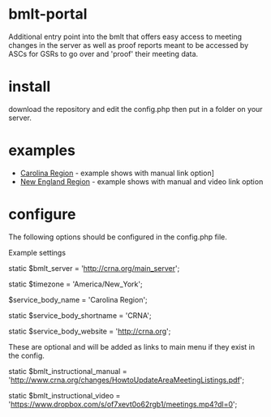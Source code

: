 # bmlt-portal
Additional entry point into the bmlt that offers easy access to meeting changes in the server as well as proof reports meant to be accessed by ASCs for GSRs to go over and 'proof' their meeting data.

# install
download the repository and edit the config.php then put in a folder on your server.

# examples
 * [Carolina Region](https://crna.org/changes) - example shows with manual link option]
 * [New England Region](https://nerna.org/changes) - example shows with manual and video link option

# configure
The following options should be configured in the config.php file.

Example settings

static $bmlt_server = 'http://crna.org/main_server';

static $timezone = 'America/New_York';

$service_body_name = 'Carolina Region';

static $service_body_shortname = 'CRNA';

static $service_body_website = 'http://crna.org';



These are optional and will be added as links to main menu if they exist in the config.

static $bmlt_instructional_manual = 'http://www.crna.org/changes/HowtoUpdateAreaMeetingListings.pdf';

static $bmlt_instructional_video = 'https://www.dropbox.com/s/of7xevt0o62rgb1/meetings.mp4?dl=0';